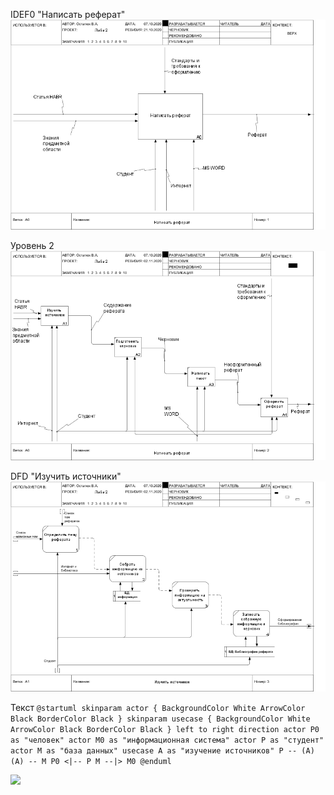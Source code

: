 IDEF0 "Написать реферат"  
![](https://github.com/PQlavka/victor.github.io/blob/main/lab2/01_A0.png)

Уровень 2  
![](https://github.com/PQlavka/victor.github.io/blob/main/lab2/02_A0.png)

DFD "Изучить источники"  
![](https://github.com/PQlavka/victor.github.io/blob/main/lab2/03_A1.png)

Текст 
`@startuml
skinparam actor {
	BackgroundColor White
	ArrowColor Black
	BorderColor Black
}
skinparam usecase {
	BackgroundColor White
	ArrowColor Black
	BorderColor Black
}
left to right direction
actor P0 as "человек"
actor M0 as "информационная система"
actor P as "студент"
actor M as "база данных"
usecase A as "изучение источников"
P -- (A)
(A) -- M
P0 <|-- P
M --|> M0
@enduml`

![](http://www.plantuml.com/plantuml/png/fP6_JiD03CRdtbDOcM2en0CWr9GvKZRcKtAqKTCSSYvYe4YqvS_0mAi4HDMga3o3_KOuN8EwCqJvyllipxOoAfr6LyrpLSwouaQZdeDEd4MuKuEnJcOJj5MHNjfSqDKqSqODGaHxwyaubn8fj9WQF4RtHtbLQH9TcdydvkRQWRE0sMJg8CtG92wpXVBxncUWImZuXJRqHIrzo7iV7Cp8cxIZXX-fvGVwffgVvRkbXXhHRy1Bsl6ILz8dPjyP-rJXlAPFyHfU_QNwq7UgQKirY5rtQVpAJu7ghmxxoLjU_oxNYDx0OLOhg0FxRkD0nJ0SmabugkJfPAJahFE5g5X50XONSeeQcIALN_O3)
